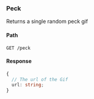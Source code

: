### Peck

Returns a single random peck gif

#### Path

```HTTP
GET /peck
```

#### Response

```ts
{
  // The url of the Gif
  url: string;
}
```
